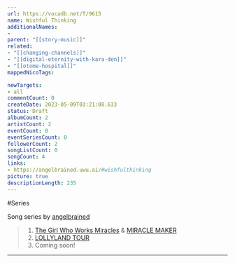 ```yaml
---
url: https://vocadb.net/T/9615
name: Wishful Thinking
additionalNames: 
- 
parent: "[[story-music]]"
related:
- "[[changing-channels]]"
- "[[digital-eternity-with-kara-den]]"
- "[[otome-hospital]]"
mappedNicoTags:

newTargets:
- all
commentCount: 0
createDate: 2023-05-09T03:21:08.633
status: Draft
albumCount: 2
artistCount: 2
eventCount: 0
eventSeriesCount: 0
followerCount: 2
songListCount: 0
songCount: 4
links: 
- https://angelbrained.uwu.ai/#wishfulthinking
picture: true
descriptionLength: 235
---
```


#Series

Song series by [angelbrained](https://vocadb.net/Ar/58942)
>1. [The Girl Who Works Miracles](https://vocadb.net/S/438958) & [MIRACLE MAKER](https://vocadb.net/S/458112)
>2. [LOLLYLAND TOUR](https://vocadb.net/S/458093)
>3. Coming soon!

---

